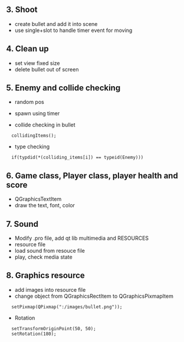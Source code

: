 

##


##



## 3. Shoot
- create bullet and add it into scene
- use single+slot to handle timer event for moving

## 4. Clean up
- set view fixed size
- delete bullet out of screen

## 5. Enemy and collide checking
- random pos

- spawn using timer

- collide checking in bullet
```
  collidingItems();
```
- type checking
``` 
  if(typdid(*(colliding_items[i]) == typeid(Enemy)))
```

## 6. Game class, Player class, player health and score
- QGraphicsTextItem 
- draw the text, font, color

## 7. Sound
- Modify .pro file, add qt lib multimedia and RESOURCES
- resource file
- load sound from resouce file
- play, check media state


## 8. Graphics resource
- add images into resource file
- change object from QGraphicsRectItem to QGraphicsPixmapItem
```
  setPixmap(QPixmap(":/images/bullet.png"));
```
- Rotation
```
  setTransformOriginPoint(50, 50);
  setRotation(180);
```